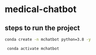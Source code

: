 # medical-chatbot
## steps to run the project 
```bash
conda create -n mchatbot python=3.8 -y
```
```bash
 conda activate mchatbot
```